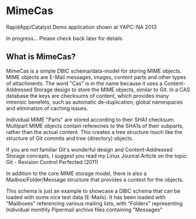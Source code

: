 # MimeCas

RapidApp/Catalyst Demo application shown at YAPC::NA 2013

In progress... Please check back later for details

## What is MimeCas?

MimeCas is a simple DBIC schema/data-model for storing MIME objects. MIME objects are E-Mail messages, images, content parts and other types of attachments. The word "Cas" is in the name because it uses a Content-Addressed Storage design to store the MIME objects, similar to Git. In a CAS database the keys are checksums of content, which provides many intrensic benefets, such as automatic de-duplication, global namespaces and elimination of caching issues.

Individual MIME "Parts" are stored according to their SHA1 checksum. Multipart MIME objects contain referecnes to the SHA1s of their subparts, rather than the actual content. This creates a tree structure much like the structure of Git commits and tree (directory) objects.

If you are not familiar Git's wonderful design and Content-Addressed Storage concepts, I suggest you read my Linux Jounral Article on the topic: Git - Revision Control Perfected (2011)

In addition to the core MIME storage model, there is also a Mailbox/Folder/Message structure that provides a context for the objects.

This schema is just an example to showcase a DBIC schema that can be loaded with some nice test data (E-Mails). It has been loaded with "Mailboxes" referencing various mailing lists, with "Folders" representing Individual monthly Pipermail archive files containing "Messages"



